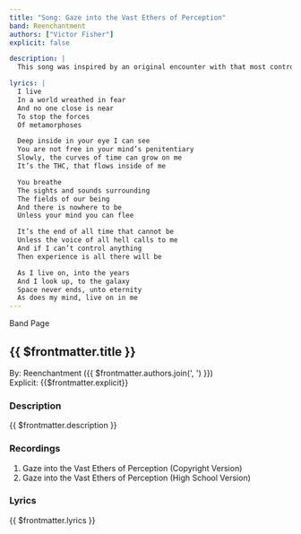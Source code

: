 ```yaml
---
title: "Song: Gaze into the Vast Ethers of Perception"
band: Reenchantment
authors: ["Victor Fisher"]
explicit: false

description: |
  This song was inspired by an original encounter with that most controversial of plants.

lyrics: |
  I live
  In a world wreathed in fear
  And no one close is near
  To stop the forces
  Of metamorphoses

  Deep inside in your eye I can see
  You are not free in your mind’s penitentiary
  Slowly, the curves of time can grow on me
  It’s the THC, that flows inside of me

  You breathe
  The sights and sounds surrounding
  The fields of our being
  And there is nowhere to be
  Unless your mind you can flee

  It’s the end of all time that cannot be
  Unless the voice of all hell calls to me
  And if I can’t control anything
  Then experience is all there will be

  As I live on, into the years
  And I look up, to the galaxy
  Space never ends, unto eternity
  As does my mind, live on in me
---
```


<g-link to="/band/reenchantment">Band Page</g-link>

## {{ $frontmatter.title }}

By: <g-link to="/band/reenchantment">Reenchantment</g-link> ({{ $frontmatter.authors.join(', ') }})  
Explicit: {{$frontmatter.explicit}}

### Description

<vue-markdown>{{ $frontmatter.description }}</vue-markdown>

### Recordings

1. <g-link to="/recording/gaze-into-the-vast-ethers-of-perception-copyright-version">Gaze into the Vast Ethers of Perception (Copyright Version)</g-link>
2. <g-link to="/recording/gaze-into-the-vast-ethers-of-perception-high-school-version">Gaze into the Vast Ethers of Perception (High School Version)</g-link>

### Lyrics

<vue-markdown>{{ $frontmatter.lyrics }}</vue-markdown>
